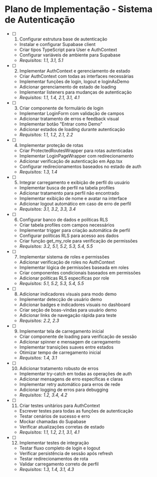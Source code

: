 # Plano de Implementação - Sistema de Autenticação

- [ ] 1. Configurar estrutura base de autenticação
  - Instalar e configurar Supabase client
  - Criar tipos TypeScript para User e AuthContext
  - Configurar variáveis de ambiente para Supabase
  - _Requisitos: 1.1, 3.1, 5.1_

- [ ] 2. Implementar AuthContext e gerenciamento de estado
  - Criar AuthContext com todas as interfaces necessárias
  - Implementar funções de login, logout e loginAsDemo
  - Adicionar gerenciamento de estado de loading
  - Implementar listeners para mudanças de autenticação
  - _Requisitos: 1.1, 1.4, 2.1, 3.1, 4.1_

- [ ] 3. Criar componente de formulário de login
  - Implementar LoginForm com validação de campos
  - Adicionar tratamento de erros e feedback visual
  - Implementar botão "Entrar como Demo"
  - Adicionar estados de loading durante autenticação
  - _Requisitos: 1.1, 1.2, 2.1, 2.2_

- [ ] 4. Implementar proteção de rotas
  - Criar ProtectedRoutesWrapper para rotas autenticadas
  - Implementar LoginPageWrapper com redirecionamento
  - Adicionar verificação de autenticação em App.tsx
  - Configurar redirecionamentos baseados no estado de auth
  - _Requisitos: 1.3, 1.4_

- [ ] 5. Integrar carregamento e exibição de perfil do usuário
  - Implementar busca de perfil na tabela profiles
  - Adicionar tratamento para perfil não encontrado
  - Implementar exibição de nome e avatar na interface
  - Adicionar logout automático em caso de erro de perfil
  - _Requisitos: 3.1, 3.2, 3.3, 3.4_

- [ ] 6. Configurar banco de dados e políticas RLS
  - Criar tabela profiles com campos necessários
  - Implementar trigger para criação automática de perfil
  - Configurar políticas RLS para acesso aos dados
  - Criar função get_my_role para verificação de permissões
  - _Requisitos: 3.2, 5.1, 5.2, 5.3, 5.4, 5.5_

- [ ] 7. Implementar sistema de roles e permissões
  - Adicionar verificação de roles no AuthContext
  - Implementar lógica de permissões baseada em roles
  - Criar componentes condicionais baseados em permissões
  - Adicionar políticas RLS específicas por role
  - _Requisitos: 5.1, 5.2, 5.3, 5.4, 5.5_

- [ ] 8. Adicionar indicadores visuais para modo demo
  - Implementar detecção de usuário demo
  - Adicionar badges e indicadores visuais no dashboard
  - Criar seção de boas-vindas para usuário demo
  - Adicionar links de navegação rápida para teste
  - _Requisitos: 2.2, 2.3_

- [ ] 9. Implementar tela de carregamento inicial
  - Criar componente de loading para verificação de sessão
  - Adicionar spinner e mensagem de carregamento
  - Implementar transições suaves entre estados
  - Otimizar tempo de carregamento inicial
  - _Requisitos: 1.4, 3.1_

- [ ] 10. Adicionar tratamento robusto de erros
  - Implementar try-catch em todas as operações de auth
  - Adicionar mensagens de erro específicas e claras
  - Implementar retry automático para erros de rede
  - Adicionar logging de erros para debugging
  - _Requisitos: 1.2, 3.4, 4.2_

- [ ] 11. Criar testes unitários para AuthContext
  - Escrever testes para todas as funções de autenticação
  - Testar cenários de sucesso e erro
  - Mockar chamadas do Supabase
  - Verificar atualizações corretas de estado
  - _Requisitos: 1.1, 1.2, 2.1, 3.1, 4.1_

- [ ] 12. Implementar testes de integração
  - Testar fluxo completo de login e logout
  - Verificar persistência de sessão após refresh
  - Testar redirecionamentos de rota
  - Validar carregamento correto de perfil
  - _Requisitos: 1.3, 1.4, 3.1, 4.3_